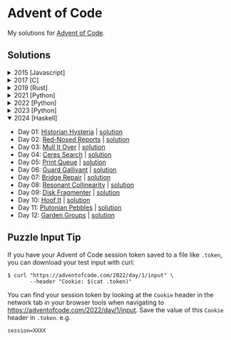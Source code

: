 # Advent of Code

My solutions for [Advent of Code](https://adventofcode.com).

## Solutions

<details>
<summary>2015 [Javascript]</summary>

- Day 01: [Not Quite Lisp](https://adventofcode.com/2015/day/1) | [source](./2015/src/day01.ts)
- Day 02: [I Was Told There Would Be No Math](https://adventofcode.com/2015/day/2) | [source](./2015/src/day02.ts)
- Day 03: [Perfectly Spherical Houses in a Vacuum](https://adventofcode.com/2015/day/3) | [source](./2015/src/day03.ts)
- Day 04: [The Ideal Stocking Stuffer](https://adventofcode.com/2015/day/4) | [source](./2015/src/day04.ts)
- Day 05: [Doesn't He Have Intern-Elves For This?](https://adventofcode.com/2015/day/5) | [source](./2015/src/day05.ts)
- Day 06: [Probably a Fire Hazard](https://adventofcode.com/2015/day/6) | [source](./2015/src/day06.ts)

</details>

<details>
<summary>2017 [C]</summary>

* Day 01: [Inverse Captcha](https://adventofcode.com/2017/day/1) | [solution](./2017/src/201701.c)
* Day 02: [Corruption Checksum](https://adventofcode.com/2017/day/2) | [solution](./2017/src/201702.c)

</details>

<details>
<summary>2019 [Rust]</summary>

- Day 01: [The Tyranny of the Rocket Equation](https://adventofcode.com/2019/day/1) | [solution](./2019/src/solutions/day01.rs)
- Day 02: [1202 Program Alarm](https://adventofcode.com/2019/day/2) | [solution](./2019/src/solutions/day02.rs)

</details>

<details>
<summary>2021 [Python]</summary>

- Day 01: [Sonar Sweep](https://adventofcode.com/2021/day/1) | [solution](./aoc/solutions/_2021/day01.py)
- Day 02: [Dive!](https://adventofcode.com/2021/day/2) | [solution](./aoc/solutions/_2021/day02.py)
- Day 03: [Binary Diagnostic](https://adventofcode.com/2021/day/3) | [solution](./aoc/solutions/_2021/day03.py)
- Day 04: [Giant Squid](https://adventofcode.com/2021/day/4) | [solution](./aoc/solutions/_2021/day04.py)
- Day 05: [Hydrothermal Venture](https://adventofcode.com/2021/day/5) | [solution](./aoc/solutions/_2021/day05.py)
- Day 06: [Lanternfish](https://adventofcode.com/2021/day/6) | [solution](./aoc/solutions/_2021/day06.py)
- Day 07: [The Treachery of Whales](https://adventofcode.com/2021/day/7) | [solution](./aoc/solutions/_2021/day07.py)
- Day 08: [Seven Segment Search](https://adventofcode.com/2021/day/8) | [solution](./aoc/solutions/_2021/day08.py)
- Day 09: [Smoke Basin](https://adventofcode.com/2021/day/9) | [solution](./aoc/solutions/_2021/day09.py)
- Day 10: [Syntax Scoring](https://adventofcode.com/2021/day/10) | [solution](./aoc/solutions/_2021/day10.py)
- Day 11: [Dumbo Octopus](https://adventofcode.com/2021/day/11) | [solution](./aoc/solutions/_2021/day11.py)
- Day 12: [Passage Pathing](https://adventofcode.com/2021/day/12) | [solution](./aoc/solutions/_2021/day12.py)
- Day 13: [Transparent Origami](https://adventofcode.com/2021/day/13) | [solution](./aoc/solutions/_2021/day13.py)
- Day 14: [Extended Polymerization](https://adventofcode.com/2021/day/14) | [solution](./aoc/solutions/_2021/day14.py)
- Day 15: [Chiton](https://adventofcode.com/2021/day/15) | [solution](./aoc/solutions/_2021/day15.py)
- Day 16: [Packet Decoder](https://adventofcode.com/2021/day/16) | [solution](./aoc/solutions/_2021/day16.py)
- Day 17: [Trick Shot](https://adventofcode.com/2021/day/17) | [solution](./aoc/solutions/_2021/day17.py)
- Day 18: [Snailfish](https://adventofcode.com/2021/day/18) | [solution](./aoc/solutions/_2021/day18.py)
- Day 19: [Beacon Scanner](https://adventofcode.com/2021/day/19) | [solution](./aoc/solutions/_2021/day19.py)
- Day 20: [Trench Map](https://adventofcode.com/2021/day/20) | [solution](./aoc/solutions/_2021/day20.py)
- Day 21: [Dirac Dice](https://adventofcode.com/2021/day/21) | [solution](./aoc/solutions/_2021/day21.py)
- Day 22: [Reactor Reboot](https://adventofcode.com/2021/day/22) | [solution](./aoc/solutions/_2021/day22.py)

</details>

<details>
<summary>2022 [Python]</summary>

- Day 01: [Calorie Counting](https://adventofcode.com/2022/day/1) | [solution](./aoc/solutions/_2022/day01.py)
- Day 02: [Rock Paper Scissors](https://adventofcode.com/2022/day/2) | [solution](./aoc/solutions/_2022/day02.py)
- Day 03: [Rucksack Reorganization](https://adventofcode.com/2022/day/3) | [solution](./aoc/solutions/_2022/day03.py)
- Day 04: [Camp Cleanup](https://adventofcode.com/2022/day/4) | [solution](./aoc/solutions/_2022/day04.py)
- Day 05: [Supply Stacks](https://adventofcode.com/2022/day/5) | [solution](./aoc/solutions/_2022/day05.py)
- Day 06: [Tuning Trouble](https://adventofcode.com/2022/day/6) | [solution](./aoc/solutions/_2022/day06.py)
- Day 07: [No Space Left On Device](https://adventofcode.com/2022/day/7) | [solution](./aoc/solutions/_2022/day07.py)
- Day 08: [Treetop Tree House](https://adventofcode.com/2022/day/8) | [solution](./aoc/solutions/_2022/day08.py)
- Day 09: [Rope Bridge](https://adventofcode.com/2022/day/9) | [solution](./aoc/solutions/_2022/day09.py)
- Day 10: [Cathode-Ray Tube](https://adventofcode.com/2022/day/10) | [solution](./aoc/solutions/_2022/day10.py)
- Day 11: [Monkey in the Middle](https://adventofcode.com/2022/day/11) | [solution](./aoc/solutions/_2022/day11.py)
- Day 12: [Hill Climbing Algorithm](https://adventofcode.com/2022/day/12) | [solution](./aoc/solutions/_2022/day12.py)
- Day 13: [Distress Signal](https://adventofcode.com/2022/day/13) | [solution](./aoc/solutions/_2022/day13.py)
- Day 14: [Regolith Reservoir](https://adventofcode.com/2022/day/14) | [solution](./aoc/solutions/_2022/day14.py)
- Day 15: [Beacon Exclusion Zone](https://adventofcode.com/2022/day/15) | [solution](./aoc/solutions/_2022/day15.py)
- Day 16: [Proboscidea Volcanium](https://adventofcode.com/2022/day/16) | [solution](./aoc/solutions/_2022/day16.py)
- Day 17: [Pyroclastic Flow](https://adventofcode.com/2022/day/17) | [solution](./aoc/solutions/_2022/day17.py)
- Day 18: [Boiling Boulders](https://adventofcode.com/2022/day/18) | [solution](./aoc/solutions/_2022/day18.py)
- Day 19: [Not Enough Minerals](https://adventofcode.com/2022/day/19) | [solution](./aoc/solutions/_2022/day19.py)
- Day 20: [Grove Positioning System](https://adventofcode.com/2022/day/20) | [solution](./aoc/solutions/_2022/day20.py)
- Day 21: [Monkey Math](https://adventofcode.com/2022/day/21) | [solution](./aoc/solutions/_2022/day21.py)
- Day 22: [Monkey Map](https://adventofcode.com/2022/day/22) | [solution](./aoc/solutions/_2022/day22.py)
- Day 23: [Unstable Diffusion](https://adventofcode.com/2022/day/23) | [solution](./aoc/solutions/_2022/day23.py)

</details>

<details>
<summary>2023 [Python]</summary>

- Day 01: [Trebuchet?!](https://adventofcode.com/2023/day/1) | [solution](./aoc/solutions/_2023/day01.py)
- Day 02: [Cube Conundrum](https://adventofcode.com/2023/day/2) | [solution](./aoc/solutions/_2023/day02.py)
- Day 03: [Gear Ratios](https://adventofcode.com/2023/day/3) | [solution](./aoc/solutions/_2023/day03.py)
- Day 04: [Scratchcards](https://adventofcode.com/2023/day/4) | [solution](./aoc/solutions/_2023/day04.py)
- Day 05: [If You Give A Seed A Fertilizer](https://adventofcode.com/2023/day/5) | [solution](./aoc/solutions/_2023/day05.py)
- Day 06: [Wait For It](https://adventofcode.com/2023/day/6) | [solution](./aoc/solutions/_2023/day06.py)
- Day 07: [Camel Cards](https://adventofcode.com/2023/day/7) | [solution](./aoc/solutions/_2023/day07.py)
- Day 08: [Haunted Wasteland](https://adventofcode.com/2023/day/8) | [solution](./aoc/solutions/_2023/day08.py)
- Day 09: [Mirage Maintenance](https://adventofcode.com/2023/day/9) | [solution](./aoc/solutions/_2023/day09.py)
- Day 10: [Pipe Maze](https://adventofcode.com/2023/day/10) | [solution](./aoc/solutions/_2023/day10.py)
- Day 11: [Cosmic Expansion](https://adventofcode.com/2023/day/11) | [solution](./aoc/solutions/_2023/day11.py)
- Day 12: [Hot Springs](https://adventofcode.com/2023/day/12) | [solution](./aoc/solutions/_2023/day12.py)
- Day 13: [Point of Incidence](https://adventofcode.com/2023/day/13) | [solution](./aoc/solutions/_2023/day13.py)
- Day 14: [Parabolic Reflector Dish](https://adventofcode.com/2023/day/14) | [solution](./aoc/solutions/_2023/day14.py)
- Day 15: [Lens Library](https://adventofcode.com/2023/day/15) | [solution](./aoc/solutions/_2023/day15.py)
- Day 16: [The Floor Will Be Lava](https://adventofcode.com/2023/day/16) | [solution](./aoc/solutions/_2023/day16.py)

</details>

<details open>
<summary>2024 [Haskell]</summary>

- Day 01: [Historian Hysteria](https://adventofcode.com/2024/day/1) | [solution](./2024/solutions/Day01.hs)
- Day 02: [Red-Nosed Reports](https://adventofcode.com/2024/day/2) | [solution](./2024/solutions/Day02.hs)
- Day 03: [Mull It Over](https://adventofcode.com/2024/day/3) | [solution](./2024/solutions/Day03.hs)
- Day 04: [Ceres Search](https://adventofcode.com/2024/day/4) | [solution](./2024/solutions/Day04.hs)
- Day 05: [Print Queue](https://adventofcode.com/2024/day/5) | [solution](./2024/solutions/Day05.hs)
- Day 06: [Guard Gallivant](https://adventofcode.com/2024/day/6) | [solution](./2024/solutions/Day06.hs)
- Day 07: [Bridge Repair](https://adventofcode.com/2024/day/7) | [solution](./2024/solutions/Day07.hs)
- Day 08: [Resonant Collinearity](https://adventofcode.com/2024/day/8) | [solution](./2024/solutions/Day08.hs)
- Day 09: [Disk Fragmenter](https://adventofcode.com/2024/day/9) | [solution](./2024/solutions/Day09.hs)
- Day 10: [Hoof It](https://adventofcode.com/2024/day/10) | [solution](./2024/solutions/Day10.hs)
- Day 11: [Plutonian Pebbles](https://adventofcode.com/2024/day/11) | [solution](./2024/solutions/Day11.hs)
- Day 12: [Garden Groups](https://adventofcode.com/2024/day/12) | [solution](./2024/solutions/Day12.hs)

</details>

## Puzzle Input Tip

If you have your Advent of Code session token saved to a file like `.token`, you can download your test input with curl:
```
$ curl "https://adventofcode.com/2022/day/1/input" \
       --header "Cookie: $(cat .token)"
```
You can find your session token by looking at the `Cookie` header in the network tab
in your browser tools when navigating to https://adventofcode.com/2022/day/1/input.
Save the value of this `Cookie` header in `.token`. e.g.
```
session=XXXX
```

